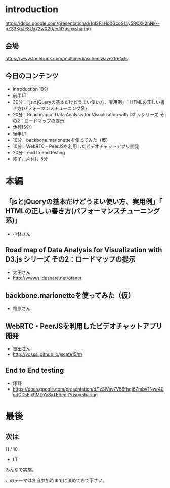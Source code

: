# introduction

https://docs.google.com/presentation/d/1qI3FaHo0GcoS1ay5RCXk2hNk--pZS3KqJF8Ux72wX20/edit?usp=sharing

## 会場

https://www.facebook.com/multimediaschoolwave?fref=ts

## 今日のコンテンツ

- introduction 10分
- 前半LT
 - 30分：「jsとjQueryの基本だけどうまい使い方、実用例」「 HTMLの正しい書き方(パフォーマンスチューニング系)
 - 20分：Road map of Data Analysis for Visualization with D3.js シリーズ その2：ロードマップの提示
- 休憩(5分)
- 後半LT
 - 10分：backbone.marionetteを使ってみた（仮）
 - 10分：WebRTC・PeerJSを利用したビデオチャットアプリ開発
 - 20分：end to end testing
- 終了、片付け 5分

# 本編

## 「jsとjQueryの基本だけどうまい使い方、実用例」「 HTMLの正しい書き方(パフォーマンスチューニング系)」

- 小林さん

## Road map of Data Analysis for Visualization with D3.js シリーズ その2：ロードマップの提示

- 太田さん
 - http://www.slideshare.net/otanet

## backbone.marionetteを使ってみた（仮）

- 福原さん

## WebRTC・PeerJSを利用したビデオチャットアプリ開発

- 吉田さん
 - http://yosssi.github.io/jscafe15/#/

## End to End testing

- 塚野
 - https://docs.google.com/presentation/d/1z3lVav7V56fhgI6ZmbV1Nwr40odCDsEix9MDYa8xTEI/edit?usp=sharing


# 最後

## 次は

11 / 10

- LT

みんなで実施。

このテーマは各自参加時までに決めてきて下さい。

